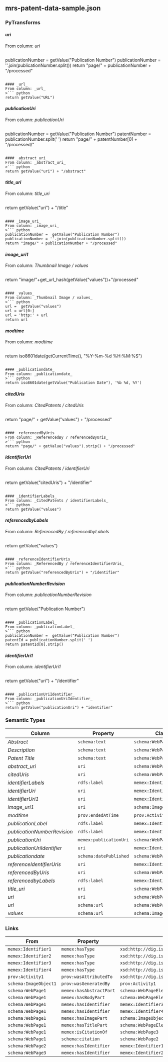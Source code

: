 ## mrs-patent-data-sample.json

### PyTransforms
#### _uri_
From column: _uri_
>``` python
publicationNumber = getValue("Publication Number")
publicationNumber = ''.join(publicationNumber.split())
return "page/" + publicationNumber + "/processed"
```

#### _url_
From column: _url_
>``` python
return getValue("URL")
```

#### _publicationUri_
From column: _publicationUri_
>``` python
publicationNumber =  getValue("Publication Number")
patentNumber = publicationNumber.split(' ')
return "page/" + patentNumber[0] + "/processed/"
```

#### _abstract_uri_
From column: _abstract_uri_
>``` python
return getValue("uri") + "/abstract"
```

#### _title_uri_
From column: _title_uri_
>``` python
return getValue("uri") + "/title"
```

#### _image_uri_
From column: _image_uri_
>``` python
publicationNumber =  getValue("Publication Number") 
publicationNumber = ''.join(publicationNumber.split())
return "image/" + publicationNumber + "/processed"
```

#### _image_uri1_
From column: _Thumbnail Image / values_
>``` python
return "image/"+get_url_hash(getValue("values"))+"/processed"

```

#### _values_
From column: _Thumbnail Image / values_
>``` python
url =  getValue("values")
url = url[0:]
url = 'http:' + url
return url
```

#### _modtime_
From column: _modtime_
>``` python
return iso8601date(getCurrentTime(), "%Y-%m-%d %H:%M:%S")
```

#### _publicationdate_
From column: _publicationdate_
>``` python
return iso8601date(getValue("Publication Date"), '%b %d, %Y')
```

#### _citedUris_
From column: _CitedPatents / citedUris_
>``` python
return "page/" + getValue("values") + "/processed"
```

#### _referencedByUris_
From column: _ReferencedBy / referencedByUris_
>``` python
return "page/" + getValue("values").strip() + "/processed"
```

#### _identifierUri_
From column: _CitedPatents / identifierUri_
>``` python
return getValue("citedUris") + "/identifier"
```

#### _identifierLabels_
From column: _CitedPatents / identifierLabels_
>``` python
return getValue("values")
```

#### _referencedbyLabels_
From column: _ReferencedBy / referencedbyLabels_
>``` python
return getValue("values")
```

#### _referenceIdentifierUris_
From column: _ReferencedBy / referenceIdentifierUris_
>``` python
return getValue("referencedByUris") + "/identifier"
```

#### _publicationNumberRevision_
From column: _publicationNumberRevision_
>``` python
return getValue("Publication Number")
```

#### _publicationLabel_
From column: _publicationLabel_
>``` python
publicationNumber =  getValue("Publication Number")
patentId = publicationNumber.split(' ')
return patentId[0].strip()
```

#### _identifierUri1_
From column: _identifierUri1_
>``` python
return getValue("uri") + "/identifier"
```

#### _publicationUriIdentifier_
From column: _publicationUriIdentifier_
>``` python
return getValue("publicationUri") + "identifier"
```


### Semantic Types
| Column | Property | Class |
|  ----- | -------- | ----- |
| _Abstract_ | `schema:text` | `schema:WebPageElement1`|
| _Description_ | `schema:text` | `schema:WebPageElement3`|
| _Patent Title_ | `schema:text` | `schema:WebPageElement2`|
| _abstract_uri_ | `uri` | `schema:WebPageElement1`|
| _citedUris_ | `uri` | `schema:WebPage2`|
| _identifierLabels_ | `rdfs:label` | `memex:Identifier1`|
| _identifierUri_ | `uri` | `memex:Identifier1`|
| _identifierUri1_ | `uri` | `memex:Identifier3`|
| _image_uri1_ | `uri` | `schema:ImageObject1`|
| _modtime_ | `prov:endedAtTime` | `prov:Activity1`|
| _publicationLabel_ | `rdfs:label` | `memex:Identifier4`|
| _publicationNumberRevision_ | `rdfs:label` | `memex:Identifier3`|
| _publicationUri_ | `memex:publicationUri` | `schema:WebPage1`|
| _publicationUriIdentifier_ | `uri` | `memex:Identifier4`|
| _publicationdate_ | `schema:datePublished` | `schema:WebPage1`|
| _referenceIdentifierUris_ | `uri` | `memex:Identifier2`|
| _referencedByUris_ | `uri` | `schema:WebPage3`|
| _referencedbyLabels_ | `rdfs:label` | `memex:Identifier2`|
| _title_uri_ | `uri` | `schema:WebPageElement2`|
| _uri_ | `uri` | `schema:WebPage1`|
| _url_ | `schema:url` | `schema:WebPage1`|
| _values_ | `schema:url` | `schema:ImageObject1`|


### Links
| From | Property | To |
|  --- | -------- | ---|
| `memex:Identifier1` | `memex:hasType` | `xsd:http://dig.isi.edu/mrs/data/thesauri/identifier/patentid`|
| `memex:Identifier2` | `memex:hasType` | `xsd:http://dig.isi.edu/mrs/data/thesauri/identifier/patentid`|
| `memex:Identifier3` | `memex:hasType` | `xsd:http://dig.isi.edu/mrs/data/thesauri/identifier/patentid/revision`|
| `memex:Identifier4` | `memex:hasType` | `xsd:http://dig.isi.edu/mrs/data/thesauri/identifier/patentid`|
| `prov:Activity1` | `prov:wasAttributedTo` | `xsd:http://dig.isi.edu/mrs/data/api/google`|
| `schema:ImageObject1` | `prov:wasGeneratedBy` | `prov:Activity1`|
| `schema:WebPage1` | `memex:hasAbstractPart` | `schema:WebPageElement1`|
| `schema:WebPage1` | `memex:hasBodyPart` | `schema:WebPageElement3`|
| `schema:WebPage1` | `memex:hasIdentifier` | `memex:Identifier3`|
| `schema:WebPage1` | `memex:hasIdentifier` | `memex:Identifier4`|
| `schema:WebPage1` | `memex:hasImagePart` | `schema:ImageObject1`|
| `schema:WebPage1` | `memex:hasTitlePart` | `schema:WebPageElement2`|
| `schema:WebPage1` | `memex:isCitationOf` | `schema:WebPage3`|
| `schema:WebPage1` | `schema:citation` | `schema:WebPage2`|
| `schema:WebPage2` | `memex:hasIdentifier` | `memex:Identifier1`|
| `schema:WebPage3` | `memex:hasIdentifier` | `memex:Identifier2`|
